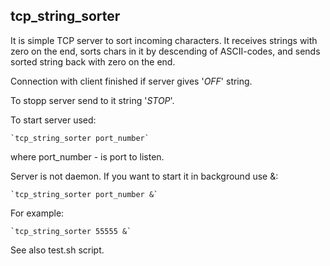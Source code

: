 ## tcp_string_sorter

It is simple TCP server to sort incoming characters. It receives strings with zero on the end, sorts chars in it by descending of ASCII-codes, and sends sorted string back with zero on the end.

Connection with client finished if server gives '*OFF*' string.

To stopp server send to it string '*STOP*'.

To start server used:

	`tcp_string_sorter port_number`
	
where port_number - is port to listen.

Server is not daemon. If you want to start it in background use &:

	`tcp_string_sorter port_number &`
	
For example:

	`tcp_string_sorter 55555 &`
	
See also test.sh script.

